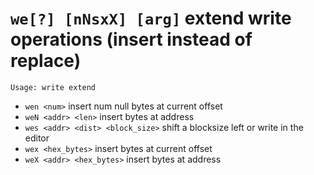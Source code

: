 <!-- TITLE: we -->

#  `we[?] [nNsxX] [arg]` extend write operations (insert instead of replace)


```text
Usage: write extend
```


- `wen <num>` insert num null bytes at current offset
- `weN <addr> <len>` insert bytes at address
- `wes <addr> <dist> <block_size>` shift a blocksize left or write in the editor
- `wex <hex_bytes>` insert bytes at current offset
- `weX <addr> <hex_bytes>` insert bytes at address

<p hidden>wen weN wes wex weX</p>